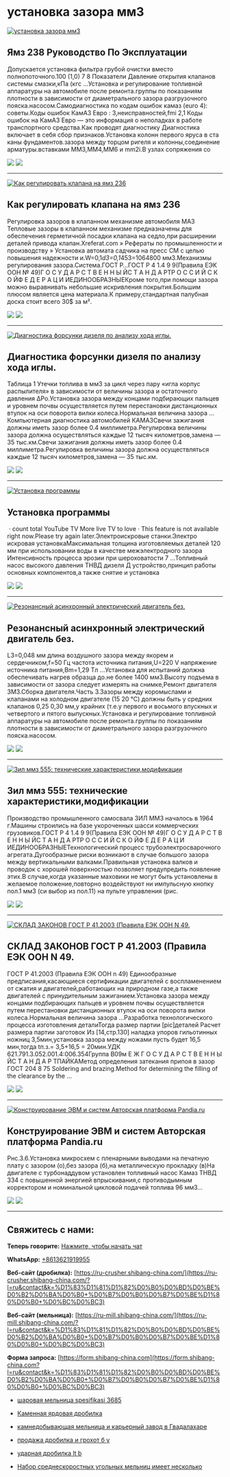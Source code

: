 # установка зазора мм3

<a href="https://swt.shibang-china.com/?l=ru&img&k=%D1%83%D1%81%D1%82%D0%B0%D0%BD%D0%BE%D0%B2%D0%BA%D0%B0+%D0%B7%D0%B0%D0%B7%D0%BE%D1%80%D0%B0+%D0%BC%D0%BC3" target="_blank">![установка зазора мм3](http://static.shibang-china.com/all-800x300/1237.jpg)</a>

## Ямз 238 Руководство По Эксплуатации
Допускается установка фильтра грубой очистки вместо полнопоточного.100 (1,0) 7 8 Показатели Давление открытия клапанов системы смазки,кПа (кгс …Установка и регулирование топливной аппаратуры на автомобиле после ремонта.группы по показаниям плотности в зависимости от диаметрального зазора разгрузочного пояска.насосом.Самодиагностика по кодам ошибок камаз (euro 4): советы.Коды ошибок КамАЗ Евро : 3,неисправностей,fmi 2,1 Коды ошибок на КамАЗ Евро — это информация о неполадках в работе транспортного средства.Как проводят диагностику Диагностика включает в себя сбор признаков.Установка колонн первого яруса в ста каны фундаментов.зазора между торцом ригеля и колонны,соединение арматуры.вставками ММ3,ММ4,ММ6 и mm2i.В узлах сопряжения со


<a href="https://whatsapp.shibangsoft.com/WhatsApp.php" target="_blank" title="WhatsApp">![](http://static.shibang-china.com/icon/whatsapp.png)</a> <a href="https://swt.shibang-china.com/?l=ru&icon&k=%D1%83%D1%81%D1%82%D0%B0%D0%BD%D0%BE%D0%B2%D0%BA%D0%B0+%D0%B7%D0%B0%D0%B7%D0%BE%D1%80%D0%B0+%D0%BC%D0%BC3" target="_blank">![](http://static.shibang-china.com/icon/chat-ru.png)</a>

---

<a href="https://swt.shibang-china.com/?l=ru&img&k=%D1%83%D1%81%D1%82%D0%B0%D0%BD%D0%BE%D0%B2%D0%BA%D0%B0+%D0%B7%D0%B0%D0%B7%D0%BE%D1%80%D0%B0+%D0%BC%D0%BC3" target="_blank">![Как регулировать клапана на ямз 236](http://static.shibang-china.com/all-800x300/1081.jpg)</a>

## Как регулировать клапана на ямз 236
Регулировка зазоров в клапанном механизме автомобиля МАЗ Тепловые зазоры в клапанном механизме предназначены для обеспечения герметичной посадки клапана на седло,при расширении деталей привода клапан.Xreferat.com &#187; Рефераты по промышленности и производству &#187; Установка автомата садчика на пресс СМ с целью повышения надежности и.W=0,1*d3=0,1*453=1064800 мм3.Механизмы регулирования зазора.Система.ГОСТ Р…ГОСТ Р 4 1.4 9 9(Правила ЕЭК ООН № 49)Г О С У Д А Р С Т В Е Н Н Ы ЙС Т А Н Д А РТР О С С И Й С К О ЙФ Е Д Е Р А Ц И ИЕДИНООБРАЗНЫЕКроме того,при помощи зазора можно выравнивать небольшие искривления покрытия.Большим плюсом является цена материала.К примеру,стандартная палубная доска стоит всего 30$ за м&#178;.


<a href="https://whatsapp.shibangsoft.com/WhatsApp.php" target="_blank" title="WhatsApp">![](http://static.shibang-china.com/icon/whatsapp.png)</a> <a href="https://swt.shibang-china.com/?l=ru&icon&k=%D1%83%D1%81%D1%82%D0%B0%D0%BD%D0%BE%D0%B2%D0%BA%D0%B0+%D0%B7%D0%B0%D0%B7%D0%BE%D1%80%D0%B0+%D0%BC%D0%BC3" target="_blank">![](http://static.shibang-china.com/icon/chat-ru.png)</a>

---

<a href="https://swt.shibang-china.com/?l=ru&img&k=%D1%83%D1%81%D1%82%D0%B0%D0%BD%D0%BE%D0%B2%D0%BA%D0%B0+%D0%B7%D0%B0%D0%B7%D0%BE%D1%80%D0%B0+%D0%BC%D0%BC3" target="_blank">![Диагностика форсунки дизеля по анализу хода иглы.](http://static.shibang-china.com/all-800x300/323.jpg)</a>

## Диагностика форсунки дизеля по анализу хода иглы.
Таблица 1 Утечки топлива в мм3 за цикл через пару &#171;игла корпус распылителя&#187; в зависимости от величины зазора и остаточного давления ΔРо.Установка зазора между концами подбирающих пальцев и уровнем почвы осуществляется путем перестановки дистанционных втулок на оси поворота вилки колеса.Нормальная величина зазора …Компьютерная диагностика автомобилей КАМАЗСвечи зажигания должны иметь зазор более 0.4 миллиметра.Регулировка величины зазора должна осуществляться каждые 12 тысяч километров,замена — 35 тыс.км.Свечи зажигания должны иметь зазор более 0.4 миллиметра.Регулировка величины зазора должна осуществляться каждые 12 тысяч километров,замена — 35 тыс.км.


<a href="https://whatsapp.shibangsoft.com/WhatsApp.php" target="_blank" title="WhatsApp">![](http://static.shibang-china.com/icon/whatsapp.png)</a> <a href="https://swt.shibang-china.com/?l=ru&icon&k=%D1%83%D1%81%D1%82%D0%B0%D0%BD%D0%BE%D0%B2%D0%BA%D0%B0+%D0%B7%D0%B0%D0%B7%D0%BE%D1%80%D0%B0+%D0%BC%D0%BC3" target="_blank">![](http://static.shibang-china.com/icon/chat-ru.png)</a>

---

<a href="https://swt.shibang-china.com/?l=ru&img&k=%D1%83%D1%81%D1%82%D0%B0%D0%BD%D0%BE%D0%B2%D0%BA%D0%B0+%D0%B7%D0%B0%D0%B7%D0%BE%D1%80%D0%B0+%D0%BC%D0%BC3" target="_blank">![Установка программы](http://static.shibang-china.com/all-800x300/1319.jpg)</a>

## Установка программы
&nbsp;&#0183;&#32; count  total YouTube TV More live TV to love&nbsp;&#0183;&#32;This feature is not available right now.Please try again later.Электроискровые станки.Электро искровая установкаМаксимальная толщина изготовляемых деталей 120 мм при использовании воды в качестве межэлектродного зазора Интенсивность процесса эрозии при шероховатости 7 …Топливный насос высокого давления ТНВД дизеля Д устройство,принцип работы основных компонентов,а также снятие и установка


<a href="https://whatsapp.shibangsoft.com/WhatsApp.php" target="_blank" title="WhatsApp">![](http://static.shibang-china.com/icon/whatsapp.png)</a> <a href="https://swt.shibang-china.com/?l=ru&icon&k=%D1%83%D1%81%D1%82%D0%B0%D0%BD%D0%BE%D0%B2%D0%BA%D0%B0+%D0%B7%D0%B0%D0%B7%D0%BE%D1%80%D0%B0+%D0%BC%D0%BC3" target="_blank">![](http://static.shibang-china.com/icon/chat-ru.png)</a>

---

<a href="https://swt.shibang-china.com/?l=ru&img&k=%D1%83%D1%81%D1%82%D0%B0%D0%BD%D0%BE%D0%B2%D0%BA%D0%B0+%D0%B7%D0%B0%D0%B7%D0%BE%D1%80%D0%B0+%D0%BC%D0%BC3" target="_blank">![Резонансный асинхронный электрический двигатель без.](http://static.shibang-china.com/all-800x300/792.jpg)</a>

## Резонансный асинхронный электрический двигатель без.
L3=0,048 мм длина воздушного зазора между якорем и сердечником,f=50 Гц частота источника питания,U=220 V напряжение источника питания,Вm=1,29 Тл …Установка для испытаний должна обеспечивать нагрев образца до.не более 1400 мм3.Высоту подъема в зависимости от зазора следует измерять на снимке,Ремонт двигателя ЗМЗ.Сборка двигателя.Часть 3.Зазоры между коромыслами и клапанами на холодном двигателе (15 20 &#176;С) должны быть у средних клапанов 0,25 0,30 мм,у крайних (т.е.у первого и восьмого впускных и четвертого и пятого выпускных.Установка и регулирование топливной аппаратуры на автомобиле после ремонта.группы по показаниям плотности в зависимости от диаметрального зазора разгрузочного пояска.насосом.


<a href="https://whatsapp.shibangsoft.com/WhatsApp.php" target="_blank" title="WhatsApp">![](http://static.shibang-china.com/icon/whatsapp.png)</a> <a href="https://swt.shibang-china.com/?l=ru&icon&k=%D1%83%D1%81%D1%82%D0%B0%D0%BD%D0%BE%D0%B2%D0%BA%D0%B0+%D0%B7%D0%B0%D0%B7%D0%BE%D1%80%D0%B0+%D0%BC%D0%BC3" target="_blank">![](http://static.shibang-china.com/icon/chat-ru.png)</a>

---

<a href="https://swt.shibang-china.com/?l=ru&img&k=%D1%83%D1%81%D1%82%D0%B0%D0%BD%D0%BE%D0%B2%D0%BA%D0%B0+%D0%B7%D0%B0%D0%B7%D0%BE%D1%80%D0%B0+%D0%BC%D0%BC3" target="_blank">![Зил ммз 555: технические характеристики,модификации](http://static.shibang-china.com/all-800x300/977.jpg)</a>

## Зил ммз 555: технические характеристики,модификации
Производство промышленного самосвала ЗИЛ ММЗ началось в 1964 г.Машины строились на базе укороченных шасси коммерческих грузовиков.ГОСТ Р 4 1.4 9 9(Правила ЕЭК ООН № 49)Г О С У Д А Р С Т В Е Н Н Ы ЙС Т А Н Д А РТР О С С И Й С К О ЙФ Е Д Е Р А Ц И ИЕДИНООБРАЗНЫЕТехнологический процесс трубоэлектросварочного агрегата.Дугообразные риски возникают в случае большого зазора между вертикальными валками.Правильная установка валков и проводок с хорошей поверхностью позволяет предупредить появление этих.В случае,когда указанные маховики не могут быть установлены в желаемое положение,повторно воздействуют ни импульсную кнопку пол.1 мм3 (си выбор из пол.11) на пульте управления (рис.


<a href="https://whatsapp.shibangsoft.com/WhatsApp.php" target="_blank" title="WhatsApp">![](http://static.shibang-china.com/icon/whatsapp.png)</a> <a href="https://swt.shibang-china.com/?l=ru&icon&k=%D1%83%D1%81%D1%82%D0%B0%D0%BD%D0%BE%D0%B2%D0%BA%D0%B0+%D0%B7%D0%B0%D0%B7%D0%BE%D1%80%D0%B0+%D0%BC%D0%BC3" target="_blank">![](http://static.shibang-china.com/icon/chat-ru.png)</a>

---

<a href="https://swt.shibang-china.com/?l=ru&img&k=%D1%83%D1%81%D1%82%D0%B0%D0%BD%D0%BE%D0%B2%D0%BA%D0%B0+%D0%B7%D0%B0%D0%B7%D0%BE%D1%80%D0%B0+%D0%BC%D0%BC3" target="_blank">![СКЛАД ЗАКОНОВ ГОСТ Р 41.2003 (Правила ЕЭК ООН N 49.](http://static.shibang-china.com/all-800x300/1396.jpg)</a>

## СКЛАД ЗАКОНОВ ГОСТ Р 41.2003 (Правила ЕЭК ООН N 49.
ГОСТ Р 41.2003 (Правила ЕЭК ООН n 49) Единообразные предписания,касающиеся сертификации двигателей с воспламенением от сжатия и двигателей,работающих на природном газе,а также двигателей с принудительным зажиганием.Установка зазора между концами подбирающих пальцев и уровнем почвы осуществляется путем перестановки дистанционных втулок на оси поворота вилки колеса.Нормальная величина зазора …Разработка технологического процесса изготовления деталиТогда размер партии [pic]деталей Расчет размера партии заготовок Из [14,стр.130] наладка упоров гильотинных ножниц 3,5мин,установка зазора между ножами пусть будет 16,5 мин,тогда tп.з.= 3,5+16,5 = 20мин.УДК 621.791.3.052.001.4:006.354Группа В09м Е Ж Г О С У Д А Р С Т В Е Н Н Ы ЙС Т А Н Д А Р ТПАЙКАМетод определения затекания припоя в зазор ГОСТ 204 8 75 Soldering and brazing.Method for determining the filling of the clearance by the …


<a href="https://whatsapp.shibangsoft.com/WhatsApp.php" target="_blank" title="WhatsApp">![](http://static.shibang-china.com/icon/whatsapp.png)</a> <a href="https://swt.shibang-china.com/?l=ru&icon&k=%D1%83%D1%81%D1%82%D0%B0%D0%BD%D0%BE%D0%B2%D0%BA%D0%B0+%D0%B7%D0%B0%D0%B7%D0%BE%D1%80%D0%B0+%D0%BC%D0%BC3" target="_blank">![](http://static.shibang-china.com/icon/chat-ru.png)</a>

---

<a href="https://swt.shibang-china.com/?l=ru&img&k=%D1%83%D1%81%D1%82%D0%B0%D0%BD%D0%BE%D0%B2%D0%BA%D0%B0+%D0%B7%D0%B0%D0%B7%D0%BE%D1%80%D0%B0+%D0%BC%D0%BC3" target="_blank">![Конструирование ЭВМ и систем Авторская платформа Pandia.ru](http://static.shibang-china.com/all-800x300/1295.jpg)</a>

## Конструирование ЭВМ и систем Авторская платформа Pandia.ru
Рнс.3.6.Установка микросхем с пле&#173;нарными выводами на печатную пла&#173;ту с зазором (о),без зазора (б),на металлическую прокладку (в)На двигателе с турбонаддувом установлен топливный насос Камаз ТНВД 334 с повышенной энергией впрыскивания,с противодымным корректором и номинальной цикловой подачей топлива 96 мм3…

<a href="https://whatsapp.shibangsoft.com/WhatsApp.php" target="_blank" title="WhatsApp">![](http://static.shibang-china.com/icon/whatsapp.png)</a> <a href="https://swt.shibang-china.com/?l=ru&icon&k=%D1%83%D1%81%D1%82%D0%B0%D0%BD%D0%BE%D0%B2%D0%BA%D0%B0+%D0%B7%D0%B0%D0%B7%D0%BE%D1%80%D0%B0+%D0%BC%D0%BC3" target="_blank">![](http://static.shibang-china.com/icon/chat-ru.png)</a>

---
## Свяжитесь с нами:

**Теперь говорите:** [Нажмите, чтобы начать чат](https://swt.shibang-china.com?l=ru&contact&k=%D1%83%D1%81%D1%82%D0%B0%D0%BD%D0%BE%D0%B2%D0%BA%D0%B0+%D0%B7%D0%B0%D0%B7%D0%BE%D1%80%D0%B0+%D0%BC%D0%BC3)

**WhatsApp:**  [+8613621919955](https://whatsapp.shibangsoft.com/WhatsApp.php)

**Веб-сайт (дробилка):** [https://ru-crusher.shibang-china.com/](https://ru-crusher.shibang-china.com/?l=ru&contact&k=%D1%83%D1%81%D1%82%D0%B0%D0%BD%D0%BE%D0%B2%D0%BA%D0%B0+%D0%B7%D0%B0%D0%B7%D0%BE%D1%80%D0%B0+%D0%BC%D0%BC3)

**Веб-сайт (мельница):** [https://ru-mill.shibang-china.com/](https://ru-mill.shibang-china.com/?l=ru&contact&k=%D1%83%D1%81%D1%82%D0%B0%D0%BD%D0%BE%D0%B2%D0%BA%D0%B0+%D0%B7%D0%B0%D0%B7%D0%BE%D1%80%D0%B0+%D0%BC%D0%BC3)

**Форма запроса:** [https://form.shibang-china.com](https://form.shibang-china.com?l=ru&contact&k=%D1%83%D1%81%D1%82%D0%B0%D0%BD%D0%BE%D0%B2%D0%BA%D0%B0+%D0%B7%D0%B0%D0%B7%D0%BE%D1%80%D0%B0+%D0%BC%D0%BC3)

* [шаровая мельница spesifikasi 3685](../121/%D1%88%D0%B0%D1%80%D0%BE%D0%B2%D0%B0%D1%8F%20%D0%BC%D0%B5%D0%BB%D1%8C%D0%BD%D0%B8%D1%86%D0%B0%20spesifikasi%203685.md)

* [Каменная ярдовая дробилка](../125/%D0%9A%D0%B0%D0%BC%D0%B5%D0%BD%D0%BD%D0%B0%D1%8F%20%D1%8F%D1%80%D0%B4%D0%BE%D0%B2%D0%B0%D1%8F%20%D0%B4%D1%80%D0%BE%D0%B1%D0%B8%D0%BB%D0%BA%D0%B0.md)

* [камнедобывающая мельница и карьерный завод в Гвадалахаре](../124/%D0%BA%D0%B0%D0%BC%D0%BD%D0%B5%D0%B4%D0%BE%D0%B1%D1%8B%D0%B2%D0%B0%D1%8E%D1%89%D0%B0%D1%8F%20%D0%BC%D0%B5%D0%BB%D1%8C%D0%BD%D0%B8%D1%86%D0%B0%20%D0%B8%20%D0%BA%D0%B0%D1%80%D1%8C%D0%B5%D1%80%D0%BD%D1%8B%D0%B9%20%D0%B7%D0%B0%D0%B2%D0%BE%D0%B4%20%D0%B2%20%D0%93%D0%B2%D0%B0%D0%B4%D0%B0%D0%BB%D0%B0%D1%85%D0%B0%D1%80%D0%B5.md)

* [продажа дробилка и грохот б  у](../122/%D0%BF%D1%80%D0%BE%D0%B4%D0%B0%D0%B6%D0%B0%20%D0%B4%D1%80%D0%BE%D0%B1%D0%B8%D0%BB%D0%BA%D0%B0%20%D0%B8%20%D0%B3%D1%80%D0%BE%D1%85%D0%BE%D1%82%20%D0%B1%20%20%D1%83.md)

* [ударная дробилка lt b](../124/%D1%83%D0%B4%D0%B0%D1%80%D0%BD%D0%B0%D1%8F%20%D0%B4%D1%80%D0%BE%D0%B1%D0%B8%D0%BB%D0%BA%D0%B0%20lt%20b.md)

* [Набор среднескоростных угольных мельниц имеет несколько](../121/%D0%9D%D0%B0%D0%B1%D0%BE%D1%80%20%D1%81%D1%80%D0%B5%D0%B4%D0%BD%D0%B5%D1%81%D0%BA%D0%BE%D1%80%D0%BE%D1%81%D1%82%D0%BD%D1%8B%D1%85%20%D1%83%D0%B3%D0%BE%D0%BB%D1%8C%D0%BD%D1%8B%D1%85%20%D0%BC%D0%B5%D0%BB%D1%8C%D0%BD%D0%B8%D1%86%20%D0%B8%D0%BC%D0%B5%D0%B5%D1%82%20%D0%BD%D0%B5%D1%81%D0%BA%D0%BE%D0%BB%D1%8C%D0%BA%D0%BE.md)